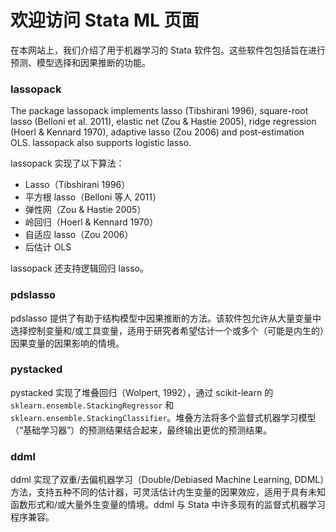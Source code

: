 # 欢迎访问 Stata ML 页面

在本网站上，我们介绍了用于机器学习的 Stata 软件包。这些软件包包括旨在进行预测、模型选择和因果推断的功能。

### lassopack
The package lassopack implements lasso (Tibshirani 1996), square-root lasso (Belloni et al. 2011), elastic net (Zou & Hastie 2005), ridge regression (Hoerl & Kennard 1970), adaptive lasso (Zou 2006) and post-estimation OLS. lassopack also supports logistic lasso.

lassopack 实现了以下算法：

- Lasso（Tibshirani 1996）
- 平方根 lasso（Belloni 等人 2011）
- 弹性网（Zou & Hastie 2005）
- 岭回归（Hoerl & Kennard 1970）
- 自适应 lasso（Zou 2006）
- 后估计 OLS

lassopack 还支持逻辑回归 lasso。

### pdslasso
pdslasso 提供了有助于结构模型中因果推断的方法。该软件包允许从大量变量中选择控制变量和/或工具变量，适用于研究者希望估计一个或多个（可能是内生的）因果变量的因果影响的情境。

### pystacked
pystacked 实现了堆叠回归（Wolpert, 1992），通过 scikit-learn 的 `sklearn.ensemble.StackingRegressor` 和 `sklearn.ensemble.StackingClassifier`。堆叠方法将多个监督式机器学习模型（“基础学习器”）的预测结果结合起来，最终输出更优的预测结果。

### ddml
ddml 实现了双重/去偏机器学习（Double/Debiased Machine Learning, DDML）方法，支持五种不同的估计器，可灵活估计内生变量的因果效应，适用于具有未知函数形式和/或大量外生变量的情境。ddml 与 Stata 中许多现有的监督式机器学习程序兼容。
